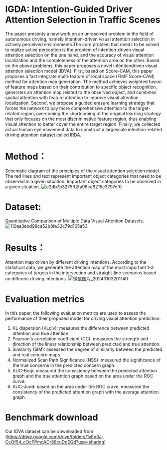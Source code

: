 # IGDA: Intention-Guided Driver Attention Selection in Traffic Scenes
The paper presents a new work on an unresolved problem in the field of autonomous driving, namely intention-driven visual attention selection in actively perceived environments.The core problem that needs to be solved to realize active perception is the problem of intention-driven visual attention selection on the one hand, and the accuracy of visual attention localization and the completeness of the attention area on the other. Based on the above problems, this paper proposes a novel intentiondriven visual attention selection model (IDVA). First, based on Score-CAM, this paper proposes a fast integrate multi-feature of local space (FIMF Score-CAM) method for attention map generation. The method achieves weighted fusion of feature maps based on their contribution to specific object recognition, generates an attention map related to the observed object, and combines spatial attention with feature attention to improve visual attention localization. Second, we propose a guided erasure learning strategy that forces the network to pay more comprehensive attention to the target-related region, overcoming the shortcoming of the original learning strategy that only focuses on the most discriminative feature region, thus enabling visual attention to better cover the entire target region. Finally, we collected actual human eye movement data to construct a largescale intention-related driving attention dataset called IRDA.


# Method：
Schematic diagram of the principles of the visual attention selection model. The red lines and text represent important object categories that need to be observed in a given situation. Important object categories to be observed in a given situation.
![e2db7b3275ff2fa98ea6215e3797cf0](https://github.com/JulyAndGanyu/IDVA/assets/110894437/122b4779-fddb-4972-bf0b-a19be0b08f65)



# Dataset:
Quantitative Comparison of Multiple Data Visual Attention Datasets.
![110aa3ebd98ca52b8fe33c79d165a53](https://github.com/JulyAndGanyu/IDVA/assets/110894437/1c1bb2a6-8f87-4ea3-9e57-f7049bbdbec7)


# Results：
Attention map driven by different driving intentions. According to the statistical data, we generate the attention map of the most important 1-3 categories of targets in the intersection and straight-line scenarios based on different driving intentions.
![微信图片_20240103201140](https://github.com/JulyAndGanyu/IDVA/assets/110894437/7978b8be-f510-46d4-afaf-2bcfa10858a3)








# Evaluation metrics
In this paper, the following evaluation metrics are used to assess the performance of their proposed model for driving visual attention prediction:
1. KL dispersion (KLdiv): measures the difference between predicted attention and true attention.
2. Pearson's correlation coefficient (CC): measures the strength and direction of the linear relationship between predicted and true attention.
3. Similarity (SIM): assessed the degree of similarity between the predicted and real concern maps.
4. Normalized Scan Path Significance (NSS): measured the significance of the true concerns in the predicted concern graph.
5. AUC-Borji: measured the consistency between the predicted attention graph and the true attention graph based on the area under the ROC curve.
6. AUC-Judd: based on the area under the ROC curve, measured the consistency of the predicted attention graph with the average attention graph.

# Benchmark download
Our IDVA dataset can be downloaded from (https://drive.google.com/drive/folders/1xEn0J-CcOf54_cOcPPmoADr88cuDgEGd?usp=sharing)
